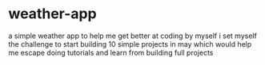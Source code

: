 # weather-app
a simple weather app to help me get better at coding by myself
i set myself the challenge to start building 10 simple projects in may which would help me escape doing tutorials and learn from building full projects 
